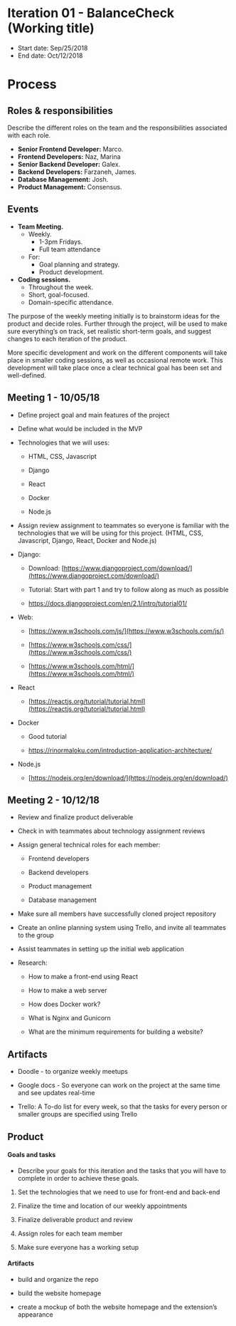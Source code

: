 ﻿
# Iteration 01 - BalanceCheck (Working title)  
  
* Start date: Sep/25/2018  
* End date: Oct/12/2018  
  
# Process  
  
  
## Roles & responsibilities  
  
Describe the different roles on the team and the responsibilities associated with each role.

-   **Senior Frontend Developer:** Marco.
-   **Frontend Developers:** Naz, Marina
-   **Senior Backend Developer:** Galex.
-   **Backend Developers:** Farzaneh, James.
-   **Database Management:** Josh.
-   **Product Management:** Consensus.

  
## Events  
-   **Team Meeting.**
	-  	 Weekly.
			-   1-3pm Fridays.
			-   Full team attendance
	-   For:
		-   Goal planning and strategy.
		-   Product development.
-   **Coding sessions.**
	-   Throughout the week.
	-   Short, goal-focused.  
	-   Domain-specific attendance.
    

The purpose of the weekly meeting initially is to brainstorm ideas for the product and decide roles. Further through the project, will be used to make sure everything’s on track, set realistic short-term goals, and suggest changes to each iteration of the product.

More specific development and work on the different components will take place in smaller coding sessions, as well as occasional remote work. This development will take place once a clear technical goal has been set and well-defined.

  

## Meeting 1 - 10/05/18

-   Define project goal and main features of the project
    
-   Define what would be included in the MVP
    
-   Technologies that we will uses:
    

	-   HTML, CSS, Javascript
	    
	-   Django
	    
	-   React
	    
	-   Docker
	    
	-   Node.js
	    

-   Assign review assignment to teammates so everyone is familiar with the technologies that we will be using for this project. (HTML, CSS, Javascript, Django, React, Docker and Node.js)
    

-   Django:
    

	-   Download: [https://www.djangoproject.com/download/](https://www.djangoproject.com/download/)
	    
	-   Tutorial: Start with part 1 and try to follow along as much as possible
	    
	-   https://docs.djangoproject.com/en/2.1/intro/tutorial01/
    

-   Web:
    

	-   [https://www.w3schools.com/js/](https://www.w3schools.com/js/)
	    
	-   [https://www.w3schools.com/css/](https://www.w3schools.com/css/)
	    
	-   [https://www.w3schools.com/html/](https://www.w3schools.com/html/)

-   React
    

	-   [https://reactjs.org/tutorial/tutorial.html](https://reactjs.org/tutorial/tutorial.html)

    

-   Docker
    

	-   Good tutorial
    
	-   https://rinormaloku.com/introduction-application-architecture/
    

-   Node.js
    

	-   [https://nodejs.org/en/download/](https://nodejs.org/en/download/)
    


  
  

## Meeting 2 - 10/12/18

-   Review and finalize product deliverable
    
-   Check in with teammates about technology assignment reviews
    
-   Assign general technical roles for each member:
    

	-   Frontend developers
	    
	-   Backend developers
	    
	-   Product management
	    
	-   Database management
	    

-   Make sure all members have successfully cloned project repository
    
-   Create an online planning system using Trello, and invite all teammates to the group
    
-   Assist teammates in setting up the initial web application
    
-   Research:
    

	-   How to make a front-end using React
	    
	-   How to make a web server
	    
	-   How does Docker work?
	    
	-   What is Nginx and Gunicorn
	    
	-   What are the minimum requirements for building a website?
  

  
  
## Artifacts  
  

 - Doodle - to organize weekly meetups
   
 -	Google docs - So everyone can work on the project at the same time
   and see updates real-time
   
 - Trello:	A To-do list for every week, so that the tasks for every person or
   smaller groups are specified using Trello

  
## Product  
  
  
#### Goals and tasks  
  
* Describe your goals for this iteration and the tasks that you will have to complete in order to achieve these goals.

  

1.  Set the technologies that we need to use for front-end and back-end
    
2.  Finalize the time and location of our weekly appointments
    
3.  Finalize deliverable product and review
    
4.  Assign roles for each team member
    
5. Make sure everyone has a working setup  


#### Artifacts
    
- build and organize the repo

- build the website homepage

- create a mockup of both the website homepage and the extension’s appearance
